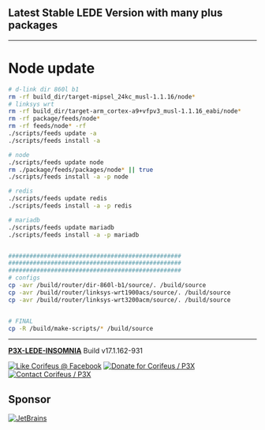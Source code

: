 [//]: #@corifeus-header

## Latest Stable LEDE Version with many plus packages

---
                        
[//]: #@corifeus-header:end
# Node update

```bash
# d-link dir 860l b1
rm -rf build_dir/target-mipsel_24kc_musl-1.1.16/node*  
# linksys wrt
rm -rf build_dir/target-arm_cortex-a9+vfpv3_musl-1.1.16_eabi/node*
rm -rf package/feeds/node*
rm -rf feeds/node* -rf
./scripts/feeds update -a
./scripts/feeds install -a

# node
./scripts/feeds update node
rm ./package/feeds/packages/node* || true
./scripts/feeds install -a -p node

# redis
./scripts/feeds update redis
./scripts/feeds install -a -p redis

# mariadb
./scripts/feeds update mariadb
./scripts/feeds install -a -p mariadb


#################################################
#################################################
#################################################
# configs
cp -avr /build/router/dir-860l-b1/source/. /build/source
cp -avr /build/router/linksys-wrt1900acs/source/. /build/source
cp -avr /build/router/linksys-wrt3200acm/source/. /build/source


# FINAL
cp -R /build/make-scripts/* /build/source

```
[//]: #@corifeus-footer

---

[**P3X-LEDE-INSOMNIA**](https://pages.corifeus.com/lede-insomnia) Build v17.1.162-931 

[![Like Corifeus @ Facebook](https://img.shields.io/badge/LIKE-Corifeus-3b5998.svg)](https://www.facebook.com/corifeus.software) [![Donate for Corifeus / P3X](https://img.shields.io/badge/Donate-Corifeus-003087.svg)](https://www.paypal.com/cgi-bin/webscr?cmd=_s-xclick&hosted_button_id=QZVM4V6HVZJW6)  [![Contact Corifeus / P3X](https://img.shields.io/badge/Contact-P3X-ff9900.svg)](https://www.patrikx3.com/en/front/contact) 


## Sponsor

[![JetBrains](https://www.patrikx3.com/images/jetbrains-logo.svg)](https://www.jetbrains.com/)
  
 

[//]: #@corifeus-footer:end